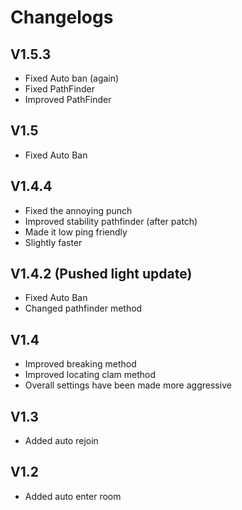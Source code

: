 # Changelogs

## V1.5.3
- Fixed Auto ban (again)
- Fixed PathFinder
- Improved PathFinder


## V1.5
- Fixed Auto Ban


## V1.4.4
- Fixed the annoying punch
- Improved stability pathfinder (after patch)
- Made it low ping friendly
- Slightly faster


## V1.4.2 (Pushed light update)
- Fixed Auto Ban
- Changed pathfinder method


## V1.4
- Improved breaking method
- Improved locating clam method
- Overall settings have been made more aggressive

## V1.3 
- Added auto rejoin

## V1.2
- Added auto enter room
